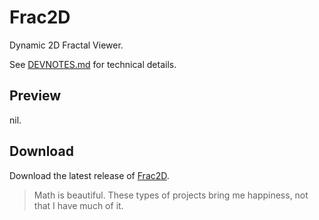 # Frac2D

Dynamic 2D Fractal Viewer.

See [DEVNOTES.md](DEVNOTES.md) for technical details.

## Preview

nil.

## Download

Download the latest release of [Frac2D](https://github.com/Kefrov/frac2d/releases).

> Math is beautiful. These types of projects bring me happiness, not that I have much of it.

